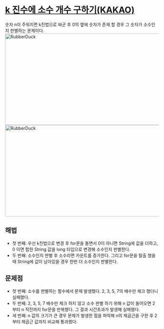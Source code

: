 # [k 진수에 소수 개수 구하기(KAKAO)](https://github.com/malvr00/Java-algorithm/blob/master/programmers/level2/stap19/src/Main.java)

숫자 n이 주워지면 k진법으로 바군 후 0의 옆에 숫자가 존재 할 경우 그 숫자가 소수인지 판별하는 문제이다. <br/>
<img src="https://github.com/malvr00/Java-algorithm/assets/77275513/c7489bf0-9449-4c5a-b020-803d55982860" width="600px" height="300px"
title="100px" alt="RubberDuck"></img><br/>
<img src="https://github.com/malvr00/Java-algorithm/assets/77275513/c3c3e6ed-ebba-48de-9439-d97ab4194e95" width="600px" height="300px"
title="100px" alt="RubberDuck"></img><br/>

## 해법
* 첫 번째:  우선 k진법으로 변경 후 for문을 돌면서 0이 아니면 String에 값을 더하고, 0 이면 합한 String 값을 long 타입으로 변경해 소수인지 판별한다.
* 두 번째: 소수인지 판별 후 소수라면 카운트를 증가한다. 그리고 for문을 탈출 했을 때 String에 값이 남아있을 경우 한번 더 소수인지 판별한다.



## 문제점
* 첫 번째: 소수를 판별하는 함수에서 문제 발생했다. 2, 3, 5, 7의 배수만 체크 했더니 실패했다.
* 두 번째: 2, 3, 5, 7 배수만 체크 하지 않고 소수 판별 하기 위해 n 값이 들어오면 2부터 n 직전까지 for문을 반복했다. 그 결과 시간초과가 발생해 실패했다.
* 세 번째: n 값의 크기가 큰 경우 문제가 발생한 점을 파악해 n의 제곱근을 구한 후 2부터 제곱근 값까지 비교해 통과했다.